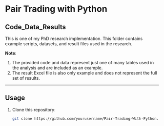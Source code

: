 # Pair Trading with Python

## Code_Data_Results

This is one of my PhD research implementation. This folder contains example scripts, datasets, and result files used in the research.

**Note:**
1. The provided code and data represent just one of many tables used in the analysis and are included as an example.  
2. The result Excel file is also only example and does not represent the full set of results.

---

## Usage

1. Clone this repository:
   ```bash
   git clone https://github.com/yourusername/Pair-Trading-With-Python.git
